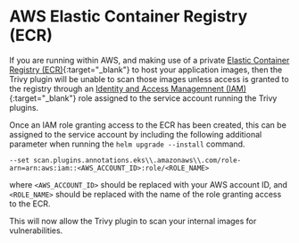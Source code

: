 # AWS Elastic Container Registry (ECR)

If you are running within AWS, and making use of a private [Elastic Container Registry (ECR)](https://aws.amazon.com/ecr/){:target="_blank"} to host your application images, then the Trivy plugin will be unable to scan those images unless access is granted to the registry through an [Identity and Access Managemnent (IAM)](https://aws.amazon.com/iam/){:target="_blank"} role assigned to the service account running the Trivy plugins.

Once an IAM role granting access to the ECR has been created, this can be assigned to the service account by including the following additional parameter when running the `helm upgrade --install` command.

```shell
--set scan.plugins.annotations.eks\\.amazonaws\\.com/role-arn=arn:aws:iam::<AWS_ACCOUNT_ID>:role/<ROLE_NAME>
```
where `<AWS_ACCOUNT_ID>` should be replaced with your AWS account ID, and `<ROLE_NAME>` should be replaced with the name of the role granting access to the ECR.

This will now allow the Trivy plugin to scan your internal images for vulnerabilities.
